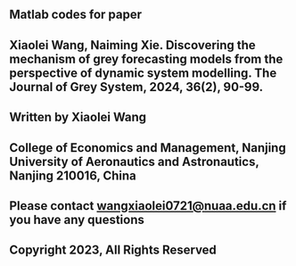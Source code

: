 ## Matlab codes for paper

## Xiaolei Wang, Naiming Xie. Discovering the mechanism of grey forecasting models from the perspective of dynamic system modelling. The Journal of Grey System, 2024, 36(2), 90-99.
## Written by Xiaolei Wang

## College of Economics and Management, Nanjing University of Aeronautics and Astronautics, Nanjing 210016, China

## Please contact wangxiaolei0721@nuaa.edu.cn if you have any questions

## Copyright 2023, All Rights Reserved
